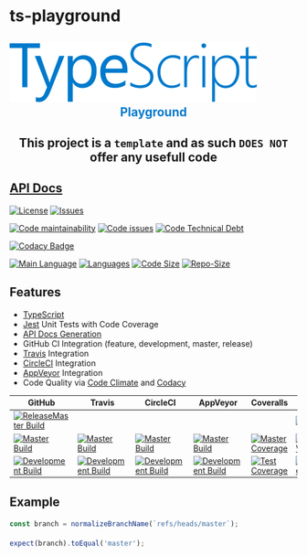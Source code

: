 # ts-playground

<!-- markdownlint-disable-next-line MD033 -->
## [<img src="./typescript.svg" />][typescript-url] <center style="color: #007ACC;">Playground</center>

<!-- markdownlint-disable-next-line MD013 MD033 -->
## <center>This project is a `template` and as such `DOES NOT` offer any usefull code</center>

## [API Docs](./docs/index.md)

[![License][license-image]][license-url]
[![Issues][issues-image]][issues-url]
<!-- markdownlint-disable-next-line MD013 -->
[![Code maintainability][code-maintainability-image]][code-maintainability-url] [![Code issues][code-issues-image]][code-issues-url] [![Code Technical Debt][code-tech-debt-image]][code-tech-debt-url]

[![Codacy Badge][codacy-imge]][codacy-url]

<!-- markdownlint-disable-next-line MD013 -->
[![Main Language][language-image]][code-metric-url] [![Languages][languages-image]][code-metric-url] [![Code Size][code-size-image]][code-metric-url] [![Repo-Size][repo-size-image]][code-metric-url]

## Features

- [TypeScript][typescript-url]
- [Jest][jest-url] Unit Tests with Code Coverage
- [API Docs Generation][api-url]
- GitHub CI Integration (feature, development, master, release)
- [Travis][travis-url] Integration
- [CircleCI][circleci-url] Integration
- [AppVeyor][appveyor-url] Integration
- Code Quality via [Code Climate](./docs/CODECLIMATE.md) and [Codacy](./docs/CODACY.md)

| GitHub                                                           | Travis                                                       | CircleCI                                                         | AppVeyor                                                         | Coveralls                                                                  |                                                                              |
| ---------------------------------------------------------------- | ------------------------------------------------------------ | ---------------------------------------------------------------- | ---------------------------------------------------------------- | -------------------------------------------------------------------------- | ---------------------------------------------------------------------------- |
| [![ReleaseMaster Build][release-build-image]][release-url]       |                                                              |                                                                  |                                                                  |                                                                            | [![Release][release-image]][release-url]                                     |
| [![Master Build][master-build-image]][master-url]                | [![Master Build][travis-master-image]][travis-url]           | [![Master Build][circleci-master-image]][circleci-url]           | [![Master Build][appveyor-master-image]][appveyor-url]           | [![Master Coverage][master-coveralls-image]][master-coveralls-url]         | [![Master Version][master-version-image]][master-version-url]                |
| [![Development Build][development-build-image]][development-url] | [![Development Build][travis-development-image]][travis-url] | [![Development Build][circleci-development-image]][circleci-url] | [![Development Build][appveyor-development-image]][appveyor-url] | [![Test Coverage][development-coveralls-image]][development-coveralls-url] | [![Development Version][development-version-image]][development-version-url] |

## Example

```ts
const branch = normalizeBranchName(`refs/heads/master`);

expect(branch).toEqual('master');
```

[release-url]: https://github.com/gregoranders/ts-playground/releases
[master-url]: https://github.com/gregoranders/ts-playground/tree/master
[development-url]: https://github.com/gregoranders/ts-playground/tree/development
[repository-url]: https://github.com/gregoranders/ts-playground
[code-metric-url]: https://github.com/gregoranders/ts-playground/search?l=TypeScript
[travis-url]: https://travis-ci.org/gregoranders/ts-playground
[travis-image]: https://travis-ci.org/gregoranders/ts-playground.svg?branch=master
[license-url]: https://github.com/gregoranders/ts-playground/blob/master/LICENSE
[license-image]: https://img.shields.io/github/license/gregoranders/ts-playground.svg
[master-version-url]: https://github.com/gregoranders/ts-playground/blob/master/package.json
[master-version-image]: https://img.shields.io/github/package-json/v/gregoranders/ts-playground/master
[development-version-url]: https://github.com/gregoranders/ts-playground/blob/development/package.json
[development-version-image]: https://img.shields.io/github/package-json/v/gregoranders/ts-playground/development
[issues-url]: https://github.com/gregoranders/ts-playground/issues
[issues-image]: https://img.shields.io/github/issues-raw/gregoranders/ts-playground.svg
[release-image]: https://img.shields.io/github/release/gregoranders/ts-playground
[release-build-image]: https://github.com/gregoranders/ts-playground/workflows/Release%20CI/badge.svg
[master-build-image]: https://github.com/gregoranders/ts-playground/workflows/Master%20CI/badge.svg
[development-build-image]: https://github.com/gregoranders/ts-playground/workflows/Development%20CI/badge.svg
[master-coveralls-url]: https://coveralls.io/github/gregoranders/ts-playground?branch=master
[master-coveralls-image]: https://img.shields.io/coveralls/github/gregoranders/ts-playground/master
[development-coveralls-image]: https://img.shields.io/coveralls/github/gregoranders/ts-playground/development
[development-coveralls-url]: https://coveralls.io/github/gregoranders/ts-playground?branch=development
[code-maintainability-url]: https://codeclimate.com/github/gregoranders/ts-playground/maintainability
[code-maintainability-image]: https://img.shields.io/codeclimate/maintainability/gregoranders/ts-playground
[code-issues-url]: https://codeclimate.com/github/gregoranders/ts-playground/maintainability
[code-issues-image]: https://img.shields.io/codeclimate/issues/gregoranders/ts-playground
[code-tech-debt-url]: https://codeclimate.com/github/gregoranders/ts-playground/maintainability
[code-tech-debt-image]: https://img.shields.io/codeclimate/tech-debt/gregoranders/ts-playground
[language-image]: https://img.shields.io/github/languages/top/gregoranders/ts-playground
[languages-image]: https://img.shields.io/github/languages/count/gregoranders/ts-playground
[code-size-image]: https://img.shields.io/github/languages/code-size/gregoranders/ts-playground
[repo-size-image]: https://img.shields.io/github/repo-size/gregoranders/ts-playground
[travis-url]: https://travis-ci.org/gregoranders/ts-playground
[travis-master-image]: https://travis-ci.org/gregoranders/ts-playground.svg?branch=master
[travis-development-image]: https://travis-ci.org/gregoranders/ts-playground.svg?branch=development
[circleci-url]: https://app.circleci.com/pipelines/github/gregoranders/ts-playground
[circleci-master-image]: https://img.shields.io/circleci/build/github/gregoranders/ts-playground/master
[circleci-development-image]: https://img.shields.io/circleci/build/github/gregoranders/ts-playground/development
[appveyor-url]: https://ci.appveyor.com/project/gregoranders/ts-playground
[appveyor-master-image]: https://img.shields.io/appveyor/build/gregoranders/ts-playground/master
[appveyor-development-image]: https://img.shields.io/appveyor/build/gregoranders/ts-playground/development
[typescript-url]: http://www.typescriptlang.org/
[jest-url]: https://jestjs.io/
[codacy-imge]: https://app.codacy.com/project/badge/Grade/ba567567ab7c45eeab91ca4fe03011d4
[codacy-url]: https://app.codacy.com/gh/gregoranders/ts-playground
[api-url]: https://api-extractor.com/
